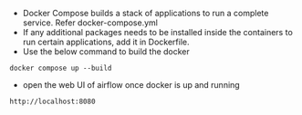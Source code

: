 * Docker Compose builds a stack of applications to run a complete service. Refer docker-compose.yml
* If any additional packages needs to be installed inside the containers to run certain applications, add it in Dockerfile.
* Use the below command to build the docker 
```
docker compose up --build
```
* open the web UI of airflow once docker is up and running 
``` 
http://localhost:8080
```
